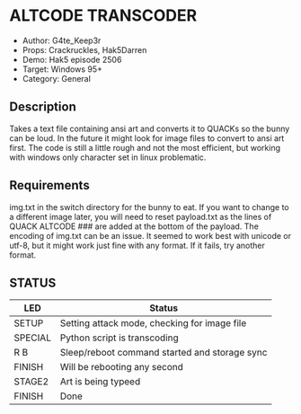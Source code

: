 # ALTCODE TRANSCODER

* Author: G4te_Keep3r
* Props: Crackruckles, Hak5Darren
* Demo: Hak5 episode 2506
* Target: Windows 95+
* Category: General

## Description

Takes a text file containing ansi art and converts it to QUACKs so the bunny can be loud. In the future it might look for image files to convert to ansi art first. The code is still a little rough and not the most efficient, but working with windows only character set in linux problematic.

## Requirements

img.txt in the switch directory for the bunny to eat. If you want to change to a different image later, you will need to reset payload.txt as the lines of QUACK ALTCODE ### are added at the bottom of the payload. The encoding of img.txt can be an issue. It seemed to work best with unicode or utf-8, but it might work just fine with any format. If it fails, try another format.

## STATUS

| LED               | Status                                        |
| ----------------- | --------------------------------------------- |
| SETUP             | Setting attack mode, checking for image file  |
| SPECIAL           | Python script is transcoding                  |
| R B               | Sleep/reboot command started and storage sync |
| FINISH            | Will be rebooting any second                  |
| STAGE2            | Art is being typeed                           |
| FINISH            | Done                                          |
